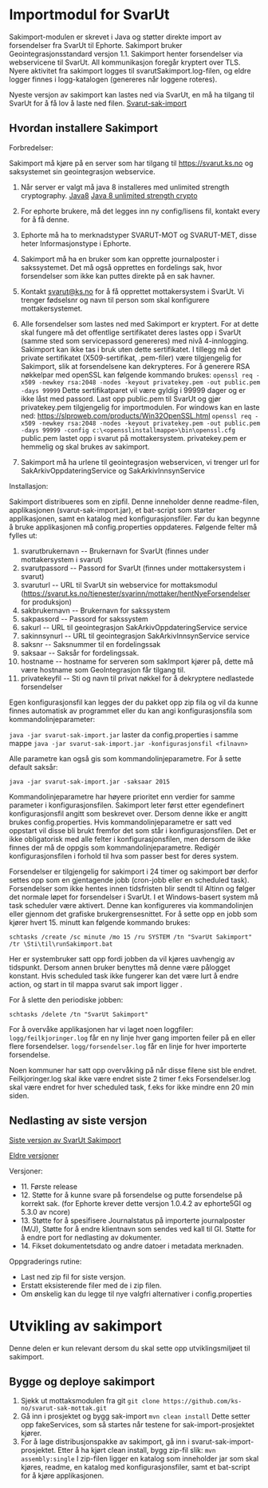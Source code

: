 Importmodul for SvarUt
===================================

Sakimport-modulen er skrevet i Java og støtter direkte import av forsendelser fra SvarUt til Ephorte. Sakimport bruker
Geointegrasjonsstandard versjon 1.1. Sakimport henter forsendelser via webservicene til SvarUt. All kommunikasjon
foregår kryptert over TLS. Nyere aktivitet fra sakimport logges til svarutSakimport.log-filen, og eldre logger finnes i
logg-katalogen (genereres når loggene roteres).

Nyeste versjon av sakimport kan lastes ned via SvarUt, en må ha tilgang til SvarUt for å få lov å laste ned filen.
[Svarut-sak-import](https://svarut.ks.no/releases/svarut-sak-import-latest.zip)

Hvordan installere Sakimport
-----------------------------------

Forbredelser:

Sakimport må kjøre på en server som har tilgang til https://svarut.ks.no og saksystemet sin geointegrasjon webservice.

1. Når server er valgt må java 8 installeres med unlimited strength cryptography.
[Java8](http://www.oracle.com/technetwork/java/javase/downloads/index.html)
[Java 8 unlimited strength crypto](http://www.oracle.com/technetwork/java/javase/downloads/jce8-download-2133166.html)

2. For ephorte brukere, må det legges inn ny config/lisens fil, kontakt every for å få denne.

2. Ephorte må ha to merknadstyper SVARUT-MOT og SVARUT-MET, disse heter Informasjonstype i Ephorte.

3. Sakimport må ha en bruker som kan opprette journalposter i sakssystemet. Det må også opprettes en fordelings sak, hvor forsendelser som ikke
kan puttes direkte på en sak havner.

4. Kontakt svarut@ks.no for å få opprettet mottakersystem i SvarUt. Vi trenger fødselsnr og navn til person som skal konfigurere mottakersystemet.

5. Alle forsendelser som lastes ned med Sakimport er kryptert. For at dette skal fungere må det offentlige sertifikatet
deres lastes opp i SvarUt (samme sted som servicepassord genereres) med nivå 4-innlogging. Sakimport kan ikke tas i bruk
uten dette sertifikatet. I tillegg må det private sertifikatet (X509-sertifikat, .pem-filer) være tilgjengelig for
Sakimport, slik at forsendelsene kan dekrypteres. For å generere RSA nøkkelpar med openSSL kan følgende kommando brukes:
`openssl req -x509 -newkey rsa:2048 -nodes -keyout privatekey.pem -out public.pem -days 99999`
Dette sertifikatparet vil være gyldig i 99999 dager og er ikke låst med passord. Last opp public.pem til SvarUt og gjør
privatekey.pem tilgjengelig for importmodulen.
For windows kan en laste ned: https://slproweb.com/products/Win32OpenSSL.html
`openssl req -x509 -newkey rsa:2048 -nodes -keyout privatekey.pem -out public.pem -days 99999 -config c:\<opensslinstallmappe>\bin\openssl.cfg`
public.pem lastet opp i svarut på mottakersystem.
privatekey.pem er hemmelig og skal brukes av sakimport.

6. Sakimport må ha urlene til geointegrasjon webservicen, vi trenger url for SakArkivOppdateringService og SakArkivInnsynService

Installasjon:

Sakimport distribueres som en zipfil. Denne inneholder denne readme-filen, applikasjonen (svarut-sak-import.jar), et
bat-script som starter applikasjonen, samt en katalog med konfigurasjonsfiler. Før du kan begynne å bruke applikasjonen
må config.properties oppdateres. Følgende felter må fylles ut:

1. svarutbrukernavn -- Brukernavn for SvarUt (finnes under mottakersystem i svarut)
2. svarutpassord -- Passord for SvarUt (finnes under mottakersystem i svarut)
3. svaruturl -- URL til SvarUt sin webservice for mottaksmodul (https://svarut.ks.no/tjenester/svarinn/mottaker/hentNyeForsendelser for produksjon)
4. sakbrukernavn -- Brukernavn for sakssystem
5. sakpassord -- Passord for sakssystem
6. sakurl -- URL til geointegrasjon SakArkivOppdateringService service
4. sakinnsynurl -- URL til geointegrasjon SakArkivInnsynService service
7. saksnr -- Saksnummer til en fordelingssak
8. saksaar -- Saksår for fordelingssak.
9. hostname -- hostname for serveren som sakImport kjører på, dette må være hostname som GeoIntegrasjon får tilgang til.
9. privatekeyfil -- Sti og navn til privat nøkkel for å dekryptere nedlastede forsendelser

Egen konfigurasjonsfil kan legges der du pakket opp zip fila og vil da kunne finnes automatisk av programmet eller du kan angi konfigurasjonsfila som kommandolinjeparameter:

`java -jar svarut-sak-import.jar` laster da config.properties i samme mappe
`java -jar svarut-sak-import.jar -konfigurasjonsfil <filnavn>`

Alle parametre kan også gis som kommandolinjeparametre. For å sette default saksår:

`java -jar svarut-sak-import.jar -saksaar 2015`

Kommandolinjeparametre har høyere prioritet enn verdier for samme parameter i konfigurasjonsfilen. Sakimport leter
først etter egendefinert konfigurasjonsfil angitt som beskrevet over. Dersom denne ikke er angitt brukes
config.properties. Hvis kommandolinjeparametre er satt ved oppstart vil disse bli brukt fremfor det som står i
konfigurasjonsfilen. Det er ikke obligatorisk med alle felter i konfigurasjonsfilen, men dersom de ikke finnes der må
de oppgis som kommandolinjeparametre. Redigér konfigurasjonsfilen i forhold til hva som passer best for deres system.

Forsendelser er tilgjengelig for sakimport i 24 timer og sakimport bør derfor settes opp som en gjentagende jobb
(cron-jobb eller en scheduled task). Forsendelser som ikke hentes innen tidsfristen blir sendt til Altinn og følger det
normale løpet for forsendelser i SvarUt. I et Windows-basert system må task scheduler være aktivert. Denne kan
konfigureres via kommandolinjen eller gjennom det grafiske brukergrensesnittet. For å sette opp en jobb som kjører
hvert 15. minutt kan følgende kommando brukes:

`schtasks /create /sc minute /mo 15 /ru SYSTEM /tn "SvarUt Sakimport" /tr \Sti\til\runSakimport.bat`

Her er systembruker satt opp fordi jobben da vil kjøres uavhengig av tidspunkt. Dersom annen bruker benyttes må denne
være pålogget konstant. Hvis scheduled task ikke fungerer kan det være lurt å endre action, og start in til mappa svarut sak import ligger
.

For å slette den periodiske jobben:

`schtasks /delete /tn "SvarUt Sakimport"`

For å overvåke applikasjonen har vi laget noen loggfiler:
`logg/feilkjoringer.log` får en ny linje hver gang importen feiler på en eller flere forsendelser.
`logg/forsendelser.log` får en linje for hver importerte forsendelse.

Noen kommuner har satt opp overvåking på når disse filene sist ble endret. Feilkjoringer.log skal ikke være endret siste 2 timer f.eks
Forsendelser.log skal være endret for hver scheduled task, f.eks for ikke mindre enn 20 min siden.

Nedlasting av siste versjon
-----------------------------------

[Siste versjon av SvarUt Sakimport](https://svarut.ks.no/releases/svarut-sak-import-latest.zip)

[Eldre versjoner](https://svarut.ks.no/releases/)

Versjoner:

<ul>
    <li>11. Første release</li>
    <li>12. Støtte for å kunne svare på forsendelse og putte forsendelse på korrekt sak. (for Ephorte krever dette versjon 1.0.4.2 av ephorte5GI og 5.3.0 av ncore)
    </li>
    <li>13. Støtte for å spesifisere Journalstatus på importerte journalposter (M/J), Støtte for å endre klientnavn som sendes ved kall til GI. Støtte for å endre port for nedlasting av dokumenter.
    </li>
    <li>14. Fikset dokumentetsdato og andre datoer i metadata merknaden.
        </li>
</ul>

Oppgraderings rutine:
* Last ned zip fil for siste versjon.
* Erstatt eksisterende filer med de i zip filen.
* Om ønskelig kan du legge til nye valgfri alternativer i config.properties





Utvikling av sakimport
===================================

Denne delen er kun relevant dersom du skal sette opp utviklingsmiljøet til sakimport.


Bygge og deploye sakimport
-----------------------------------
1. Sjekk ut mottaksmodulen fra git `git clone https://github.com/ks-no/svarut-sak-mottak.git`
2. Gå inn i prosjektet og bygg sak-import `mvn clean install` Dette setter opp fakeServices, som så startes når testene
for sak-import-prosjektet kjører.
3. For å lage distribusjonspakke av sakimport, gå inn i svarut-sak-import-prosjektet. Etter å ha kjørt clean install,
bygg zip-fil slik: `mvn assembly:single`
I zip-filen ligger en katalog som inneholder jar som skal kjøres, readme, en katalog med konfigurasjonsfiler, samt et
bat-script for å kjøre applikasjonen.
